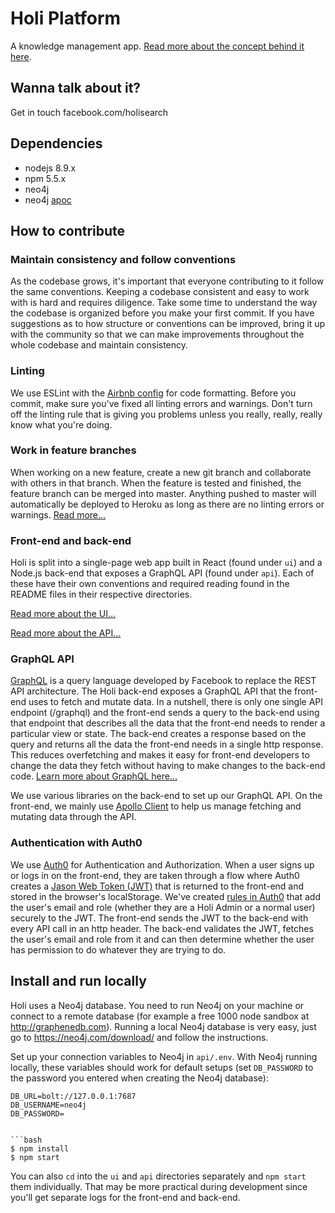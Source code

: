 # Holi Platform

A knowledge management app. [Read more about the concept behind it here](facebook.com/holisearch).

## Wanna talk about it?

Get in touch facebook.com/holisearch

## Dependencies

- nodejs 8.9.x
- npm 5.5.x
- neo4j
- neo4j [apoc](https://neo4j-contrib.github.io/neo4j-apoc-procedures/)

## How to contribute

### Maintain consistency and follow conventions

As the codebase grows, it's important that everyone contributing to it follow the same conventions. Keeping a codebase consistent and easy to work with is hard and requires diligence. Take some time to understand the way the codebase is organized before you make your first commit. If you have suggestions as to how structure or conventions can be improved, bring it up with the community so that we can make improvements throughout the whole codebase and maintain consistency.

### Linting

We use ESLint with the [Airbnb config](https://github.com/airbnb/javascript) for code formatting. Before you commit, make sure you've fixed all linting errors and warnings. Don't turn off the linting rule that is giving you problems unless you really, really, really know what you're doing.

### Work in feature branches

When working on a new feature, create a new git branch and collaborate with others in that branch. When the feature is tested and finished, the feature branch can be merged into master. Anything pushed to master will automatically be deployed to Heroku as long as there are no linting errors or warnings. [Read more...](https://www.atlassian.com/git/tutorials/comparing-workflows/feature-branch-workflow)

### Front-end and back-end

Holi is split into a single-page web app built in React (found under `ui`) and a Node.js back-end that exposes a GraphQL API (found under `api`). Each of these have their own conventions and required reading found in the README files in their respective directories.

[Read more about the UI...](./ui/README.md)

[Read more about the API...](./api/README.md)

### GraphQL API

[GraphQL](https://graphql.org/) is a query language developed by Facebook to replace the REST API architecture. The Holi back-end exposes a GraphQL API that the front-end uses to fetch and mutate data. In a nutshell, there is only one single API endpoint (/graphql) and the front-end sends a query to the back-end using that endpoint that describes all the data that the front-end needs to render a particular view or state. The back-end creates a response based on the query and returns all the data the front-end needs in a single http response. This reduces overfetching and makes it easy for front-end developers to change the data they fetch without having to make changes to the back-end code. [Learn more about GraphQL here...](https://graphql.org/learn/)

We use various libraries on the back-end to set up our GraphQL API. On the front-end, we mainly use [Apollo Client](https://www.apollographql.com/docs/react/) to help us manage fetching and mutating data through the API.

### Authentication with Auth0

We use [Auth0](https://auth0.com/) for Authentication and Authorization. When a user signs up or logs in on the front-end, they are taken through a flow where Auth0 creates a [Jason Web Token (JWT)](https://jwt.io/) that is returned to the front-end and stored in the browser's localStorage. We've created [rules in Auth0](https://auth0.com/docs/rules/current) that add the user's email and role (whether they are a Holi Admin or a normal user) securely to the JWT. The front-end sends the JWT to the back-end with every API call in an http header. The back-end validates the JWT, fetches the user's email and role from it and can then determine whether the user has permission to do whatever they are trying to do.

## Install and run locally

Holi uses a Neo4j database. You need to run Neo4j on your machine or connect to a remote database (for example a free 1000 node sandbox at http://graphenedb.com). Running a local Neo4j database is very easy, just go to https://neo4j.com/download/ and follow the instructions.

Set up your connection variables to Neo4j in `api/.env`. With Neo4j running locally, these variables should work for default setups (set `DB_PASSWORD` to the password you entered when creating the Neo4j database):

````
DB_URL=bolt://127.0.0.1:7687
DB_USERNAME=neo4j
DB_PASSWORD=


```bash
$ npm install
$ npm start
````

You can also `cd` into the `ui` and `api` directories separately and `npm start` them individually. That may be more practical during development since you'll get separate logs for the front-end and back-end.
